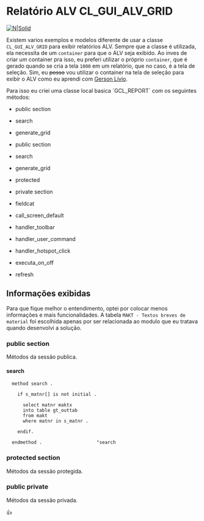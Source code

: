 # Relatório ALV CL_GUI_ALV_GRID #

[![N|Solid](https://wiki.scn.sap.com/wiki/download/attachments/1710/ABAP%20Development.png?version=1&modificationDate=1446673897000&api=v2)](https://www.sap.com/brazil/developer.html)

Existem varios exemplos e modelos diferente de usar a classe `CL_GUI_ALV_GRID` para exibir relatórios ALV. Sempre que a classe é utilizada, ela necessita de um `container` para que o ALV seja exibido. Ao inves de criar um container pra isso, eu preferi utilizar o próprio `container`, que é gerado quando se cria a tela `1000` em um relatório, que no caso, é a tela de seleção. Sim, eu ~~posso~~ vou utilizar o container na tela de seleção para exibir o ALV como eu aprendi com [Gerson Lívio](mailto:gerson@litsolutions.com.br).

Para isso eu criei uma classe local basica ´GCL_REPORT´ com os seguintes métodos:

 * public section
  * search
  * generate_grid
 * public section
  * search
  * generate_grid
  
* protected
  
 * private section
  * fieldcat
  * call_screen_default
  * handler_toolbar
  * handler_user_command
  * handler_hotspot_click
  * executa_on_off
  * refresh

## Informações exibidas ##
Para que fique melhor o entendimento, optei por colocar menos informações e mais funcionalidades. A tabela `MAKT - Textos breves de material` foi escolhida apenas por ser relacionada ao modulo que eu tratava quando desenvolvi a solução.

### public section ###
Métodos da sessão publica.
#### search ####
```abap
  method search .

    if s_matnr[] is not initial .

      select matnr maktx
      into table gt_outtab
      from makt
      where matnr in s_matnr .

    endif.

  endmethod .                    "search
```
### protected section ###
Métodos da sessão protegida.

### public private ###
Métodos da sessão privada.


:+1:

